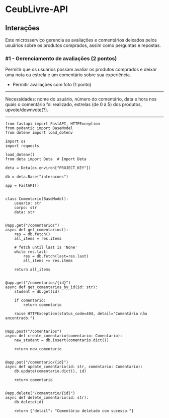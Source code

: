 # CeubLivre-API

## Interações

Este microsserviço gerencia as avaliações e comentários deixados pelos usuários sobre os produtos comprados, assim como
perguntas e repostas.

### #1 - Gerenciamento de avaliações (2 pontos)

Permitir que os usuários possam avaliar os produtos comprados e deixar uma nota ou estrela e um comentário sobre sua
experiência.

* Permitir avaliações com foto (1 ponto)

---

Necessidades: nome do usuário, número do comentário, data e hora nos quais o comentário foi realizado, estrelas (de 0 à 5) dos produtos, upvote/downvote(?).

---
```
from fastapi import FastAPI, HTTPException
from pydantic import BaseModel
from dotenv import load_dotenv

import os
import requests

load_dotenv()
from deta import Deta  # Import Deta

deta = Deta(os.environ["PROJECT_KEY"])

db = deta.Base("interacoes")

app = FastAPI()


class Comentario(BaseModel):
    usuario: str
    corpo: str
    data: str


@app.get("/comentarios")
async def get_comentarios():
    res = db.fetch()
    all_items = res.items

    # fetch until last is 'None'
    while res.last:
        res = db.fetch(last=res.last)
        all_items += res.items

    return all_items


@app.get("/comentarios/{id}")
async def get_comentarios_by_id(id: str):
    student = db.get(id)

    if comentario:
        return comentario

    raise HTTPException(status_code=404, detail="Comentário não encontrado.")


@app.post("/comentarios")
async def create_comentario(comentario: Comentario):
    new_student = db.insert(comentario.dict())

    return new_comentario


@app.put("/comentario/{id}")
async def update_comentario(id: str, comentario: Comentario):
    db.update(comentario.dict(), id)

    return comentario


@app.delete("/comentario/{id}")
async def delete_comentario(id: str):
    db.delete(id)

    return {"detail": "Comentário deletado com sucesso."}
```
